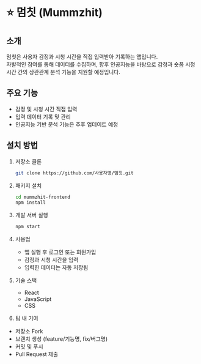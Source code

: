 # ⭐️ 멈칫 (Mummzhit)

## 소개
멈칫은 사용자 감정과 시청 시간을 직접 입력받아 기록하는 앱입니다.  
자발적인 참여를 통해 데이터를 수집하며, 향후 인공지능을 바탕으로 감정과 숏폼 시청 시간 간의 상관관계 분석 기능을 지원할 예정입니다.

## 주요 기능
- 감정 및 시청 시간 직접 입력  
- 입력 데이터 기록 및 관리  
- 인공지능 기반 분석 기능은 추후 업데이트 예정  

## 설치 방법
1. 저장소 클론  
   ```bash
   git clone https://github.com/사용자명/멈칫.git
   
2. 패키지 설치
   ```bash
   cd mummzhit-frontend
   npm install

3. 개발 서버 실행
   ```bash
   npm start

4. 사용법
   - 앱 실행 후 로그인 또는 회원가입
   - 감정과 시청 시간을 입력
   - 입력한 데이터는 자동 저장됨

5. 기술 스택
   - React
   - JavaScript
   - CSS 

6. 팀 내 기여
- 저장소 Fork
- 브랜치 생성 (feature/기능명, fix/버그명)
- 커밋 및 푸시
- Pull Request 제출

